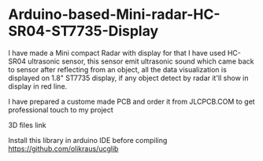 # Arduino-based-Mini-radar-HC-SR04-ST7735-Display
I have made a Mini compact Radar with display for that I have used HC-SR04 ultrasonic sensor, this sensor emit ultrasonic sound which came back to sensor after reflecting from an object, all the data visualization is displayed on 1.8" ST7735 display, if any object detect by radar it'll show in display in red line.

I have prepared a custome made PCB and order it from JLCPCB.COM to get professional touch to my project

3D files link

Install this library in arduino IDE before compiling
https://github.com/olikraus/ucglib
